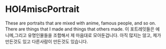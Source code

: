 # HOI4miscPortrait
These are portraits that are mixed with anime, famous people, and so on. There are things that I made and things that others made.
이 포트레잇들은 에니메,그리고 유명인물들을 조합해서 제 마음대로 모아둔겁니다. 아직 많지는 않고, 제가 만든것도 있고 다른사람이 만든것도 있습니다.
